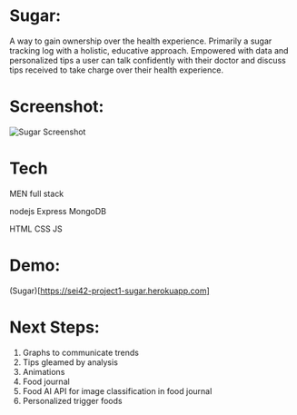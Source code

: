 # Sugar:

A way to gain ownership over the health experience. Primarily a sugar tracking log with a holistic, educative approach. Empowered with data and personalized tips a user can talk confidently with their doctor and discuss tips received to take charge over their health experience.

# Screenshot:

![Sugar Screenshot](/path/to/image.jpg)

# Tech

MEN full stack

nodejs
Express
MongoDB

HTML
CSS
JS

# Demo:

(Sugar)[https://sei42-project1-sugar.herokuapp.com]

# Next Steps:

1. Graphs to communicate trends
2. Tips gleamed by analysis
3. Animations
4. Food journal
5. Food AI API for image classification in food journal
6. Personalized trigger foods
